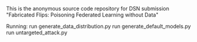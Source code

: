 This is the anonymous source code repository for DSN submission "Fabricated Flips:
Poisoning Federated Learning without Data"

Running:
run generate_data_distribution.py
run generate_default_models.py
run untargeted_attack.py
